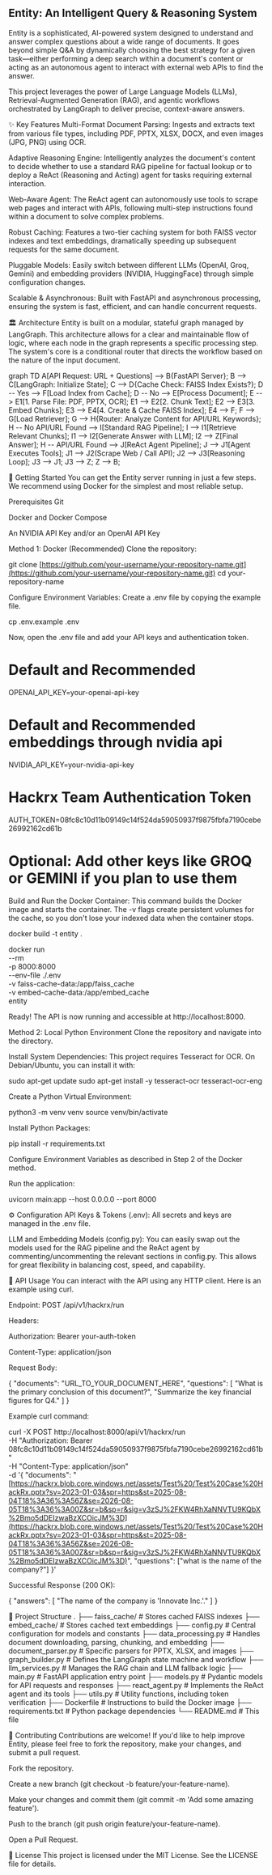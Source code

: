 ## Entity: An Intelligent Query & Reasoning System
Entity is a sophisticated, AI-powered system designed to understand and answer complex questions about a wide range of documents. It goes beyond simple Q&A by dynamically choosing the best strategy for a given task—either performing a deep search within a document's content or acting as an autonomous agent to interact with external web APIs to find the answer.

This project leverages the power of Large Language Models (LLMs), Retrieval-Augmented Generation (RAG), and agentic workflows orchestrated by LangGraph to deliver precise, context-aware answers.

✨ Key Features
Multi-Format Document Parsing: Ingests and extracts text from various file types, including PDF, PPTX, XLSX, DOCX, and even images (JPG, PNG) using OCR.

Adaptive Reasoning Engine: Intelligently analyzes the document's content to decide whether to use a standard RAG pipeline for factual lookup or to deploy a ReAct (Reasoning and Acting) agent for tasks requiring external interaction.

Web-Aware Agent: The ReAct agent can autonomously use tools to scrape web pages and interact with APIs, following multi-step instructions found within a document to solve complex problems.

Robust Caching: Features a two-tier caching system for both FAISS vector indexes and text embeddings, dramatically speeding up subsequent requests for the same document.

Pluggable Models: Easily switch between different LLMs (OpenAI, Groq, Gemini) and embedding providers (NVIDIA, HuggingFace) through simple configuration changes.

Scalable & Asynchronous: Built with FastAPI and asynchronous processing, ensuring the system is fast, efficient, and can handle concurrent requests.

🏛️ Architecture
Entity is built on a modular, stateful graph managed by LangGraph. This architecture allows for a clear and maintainable flow of logic, where each node in the graph represents a specific processing step. The system's core is a conditional router that directs the workflow based on the nature of the input document.

graph TD
    A[API Request: URL + Questions] --> B{FastAPI Server};
    B --> C[LangGraph: Initialize State];
    C --> D{Cache Check: FAISS Index Exists?};
    D -- Yes --> F[Load Index from Cache];
    D -- No --> E[Process Document];
    E --> E1[1. Parse File: PDF, PPTX, OCR];
    E1 --> E2[2. Chunk Text];
    E2 --> E3[3. Embed Chunks];
    E3 --> E4[4. Create & Cache FAISS Index];
    E4 --> F;
    F --> G[Load Retriever];
    G --> H{Router: Analyze Content for API/URL Keywords};
    H -- No API/URL Found --> I[Standard RAG Pipeline];
    I --> I1[Retrieve Relevant Chunks];
    I1 --> I2[Generate Answer with LLM];
    I2 --> Z[Final Answer];
    H -- API/URL Found --> J[ReAct Agent Pipeline];
    J --> J1[Agent Executes Tools];
    J1 --> J2(Scrape Web / Call API);
    J2 --> J3[Reasoning Loop];
    J3 --> J1;
    J3 --> Z;
    Z --> B;

🚀 Getting Started
You can get the Entity server running in just a few steps. We recommend using Docker for the simplest and most reliable setup.

Prerequisites
Git

Docker and Docker Compose

An NVIDIA API Key and/or an OpenAI API Key

Method 1: Docker (Recommended)
Clone the repository:

git clone [https://github.com/your-username/your-repository-name.git](https://github.com/your-username/your-repository-name.git)
cd your-repository-name

Configure Environment Variables:
Create a .env file by copying the example file.

cp .env.example .env

Now, open the .env file and add your API keys and authentication token.

# Default and Recommended
OPENAI_API_KEY=your-openai-api-key

# Default and Recommended embeddings through nvidia api
NVIDIA_API_KEY=your-nvidia-api-key

# Hackrx Team Authentication Token
AUTH_TOKEN=08fc8c10d11b09149c14f524da59050937f9875fbfa7190cebe26992162cd61b

# Optional: Add other keys like GROQ or GEMINI if you plan to use them

Build and Run the Docker Container:
This command builds the Docker image and starts the container. The -v flags create persistent volumes for the cache, so you don't lose your indexed data when the container stops.

docker build -t entity .

docker run \
  --rm \
  -p 8000:8000 \
  --env-file ./.env \
  -v faiss-cache-data:/app/faiss_cache \
  -v embed-cache-data:/app/embed_cache \
  entity

Ready! The API is now running and accessible at http://localhost:8000.

Method 2: Local Python Environment
Clone the repository and navigate into the directory.

Install System Dependencies:
This project requires Tesseract for OCR. On Debian/Ubuntu, you can install it with:

sudo apt-get update
sudo apt-get install -y tesseract-ocr tesseract-ocr-eng

Create a Python Virtual Environment:

python3 -m venv venv
source venv/bin/activate

Install Python Packages:

pip install -r requirements.txt

Configure Environment Variables as described in Step 2 of the Docker method.

Run the application:

uvicorn main:app --host 0.0.0.0 --port 8000

⚙️ Configuration
API Keys & Tokens (.env): All secrets and keys are managed in the .env file.

LLM and Embedding Models (config.py): You can easily swap out the models used for the RAG pipeline and the ReAct agent by commenting/uncommenting the relevant sections in config.py. This allows for great flexibility in balancing cost, speed, and capability.

🔌 API Usage
You can interact with the API using any HTTP client. Here is an example using curl.

Endpoint: POST /api/v1/hackrx/run

Headers:

Authorization: Bearer your-auth-token

Content-Type: application/json

Request Body:

{
  "documents": "URL_TO_YOUR_DOCUMENT_HERE",
  "questions": [
    "What is the primary conclusion of this document?",
    "Summarize the key financial figures for Q4."
  ]
}

Example curl command:

curl -X POST http://localhost:8000/api/v1/hackrx/run \
-H "Authorization: Bearer 08fc8c10d11b09149c14f524da59050937f9875fbfa7190cebe26992162cd61b" \
-H "Content-Type: application/json" \
-d '{
  "documents": "[https://hackrx.blob.core.windows.net/assets/Test%20/Test%20Case%20HackRx.pptx?sv=2023-01-03&spr=https&st=2025-08-04T18%3A36%3A56Z&se=2026-08-05T18%3A36%3A00Z&sr=b&sp=r&sig=v3zSJ%2FKW4RhXaNNVTU9KQbX%2Bmo5dDEIzwaBzXCOicJM%3D](https://hackrx.blob.core.windows.net/assets/Test%20/Test%20Case%20HackRx.pptx?sv=2023-01-03&spr=https&st=2025-08-04T18%3A36%3A56Z&se=2026-08-05T18%3A36%3A00Z&sr=b&sp=r&sig=v3zSJ%2FKW4RhXaNNVTU9KQbX%2Bmo5dDEIzwaBzXCOicJM%3D)",
  "questions": ["what is the name of the company?"]
}'

Successful Response (200 OK):

{
  "answers": [
    "The name of the company is 'Innovate Inc.'."
  ]
}

📂 Project Structure
.
├── faiss_cache/        # Stores cached FAISS indexes
├── embed_cache/        # Stores cached text embeddings
├── config.py           # Central configuration for models and constants
├── data_processing.py  # Handles document downloading, parsing, chunking, and embedding
├── document_parser.py  # Specific parsers for PPTX, XLSX, and images
├── graph_builder.py    # Defines the LangGraph state machine and workflow
├── llm_services.py     # Manages the RAG chain and LLM fallback logic
├── main.py             # FastAPI application entry point
├── models.py           # Pydantic models for API requests and responses
├── react_agent.py      # Implements the ReAct agent and its tools
├── utils.py            # Utility functions, including token verification
├── Dockerfile          # Instructions to build the Docker image
├── requirements.txt    # Python package dependencies
└── README.md           # This file

🤝 Contributing
Contributions are welcome! If you'd like to help improve Entity, please feel free to fork the repository, make your changes, and submit a pull request.

Fork the repository.

Create a new branch (git checkout -b feature/your-feature-name).

Make your changes and commit them (git commit -m 'Add some amazing feature').

Push to the branch (git push origin feature/your-feature-name).

Open a Pull Request.

📜 License
This project is licensed under the MIT License. See the LICENSE file for details.
